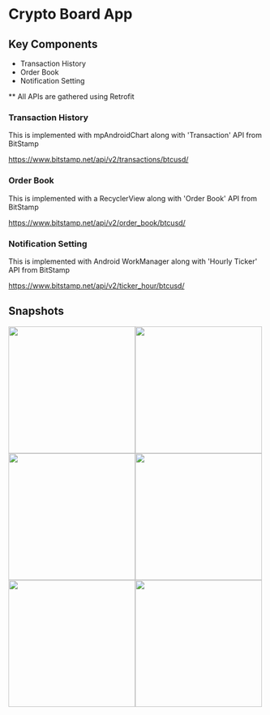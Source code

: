 # Crypto Board App

## Key Components
- Transaction History
- Order Book
- Notification Setting

** All APIs are gathered using Retrofit

### Transaction History
This is implemented with mpAndroidChart along with 'Transaction' API from BitStamp

https://www.bitstamp.net/api/v2/transactions/btcusd/

### Order Book
This is implemented with a RecyclerView along with 'Order Book' API from BitStamp

https://www.bitstamp.net/api/v2/order_book/btcusd/

### Notification Setting
This is implemented with Android WorkManager along with 'Hourly Ticker' API from BitStamp

https://www.bitstamp.net/api/v2/ticker_hour/btcusd/

## Snapshots
<img src="https://github.com/hojoung97/ILoveZappos/blob/master/images/start.png" width="250"><img src="https://github.com/hojoung97/ILoveZappos/blob/master/images/demo.gif" width="250"><img src="https://github.com/hojoung97/ILoveZappos/blob/master/images/home.png" width="250"><img src="https://github.com/hojoung97/ILoveZappos/blob/master/images/transaction.png" width="250"><img src="https://github.com/hojoung97/ILoveZappos/blob/master/images/orderbook.png" width="250"><img src="https://github.com/hojoung97/ILoveZappos/blob/master/images/notification.png" width="250">
